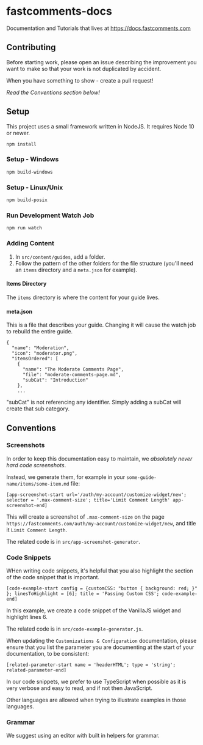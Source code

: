# fastcomments-docs

Documentation and Tutorials that lives at https://docs.fastcomments.com

## Contributing

Before starting work, please open an issue describing the improvement you want to make so that your work is not
duplicated by accident.

When you have something to show - create a pull request!

*Read the Conventions section below!*

## Setup

This project uses a small framework written in NodeJS. It requires Node 10 or newer.

    npm install

### Setup - Windows
    
    npm build-windows

### Setup - Linux/Unix

    npm build-posix

### Run Development Watch Job

    npm run watch


### Adding Content

1. In `src/content/guides`, add a folder.
2. Follow the pattern of the other folders for the file structure (you'll need an `items` directory and a `meta.json` for example).

#### Items Directory

The `items` directory is where the content for your guide lives.

#### meta.json

This is a file that describes your guide. Changing it will cause the watch job to rebuild the entire guide.

    {
      "name": "Moderation",
      "icon": "moderator.png",
      "itemsOrdered": [
        {
          "name": "The Moderate Comments Page",
          "file": "moderate-comments-page.md",
          "subCat": "Introduction"
        },
        ...

"subCat" is not referencing any identifier. Simply adding a subCat will create that sub category.

## Conventions

### Screenshots

In order to keep this documentation easy to maintain, we *absolutely never hard code screenshots*.

Instead, we generate them, for example in your `some-guide-name/items/some-item.md` file:

    [app-screenshot-start url='/auth/my-account/customize-widget/new'; selector = '.max-comment-size'; title='Limit Comment Length' app-screenshot-end]

This will create a screenshot of `.max-comment-size` on the page `https://fastcomments.com/auth/my-account/customize-widget/new`, and title it `Limit Comment Length`.

The related code is in `src/app-screenshot-generator`.

### Code Snippets

WHen writing code snippets, it's helpful that you also highlight the section of the code snippet that is important.

    [code-example-start config = {customCSS: "button { background: red; }" }; linesToHighlight = [6]; title = 'Passing Custom CSS'; code-example-end]

In this example, we create a code snippet of the VanillaJS widget and highlight lines 6.

The related code is in `src/code-example-generator.js`.

When updating the `Customizations & Configuration` documentation, please ensure that you list the parameter you are documenting at
the start of your documentation, to be consistent:

    [related-parameter-start name = 'headerHTML'; type = 'string'; related-parameter-end]

In our code snippets, we prefer to use TypeScript when possible as it is very verbose and easy to read, and if not then JavaScript.

Other languages are allowed when trying to illustrate examples in those languages.

### Grammar

We suggest using an editor with built in helpers for grammar.
